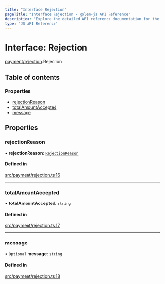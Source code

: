 ```yaml
---
title: "Interface Rejection"
pageTitle: "Interface Rejection - golem-js API Reference"
description: "Explore the detailed API reference documentation for the Interface Rejection within the golem-js SDK for the Golem Network."
type: "JS API Reference"
---
```

# Interface: Rejection

[payment/rejection](../modules/payment_rejection).Rejection

## Table of contents

### Properties

- [rejectionReason](payment_rejection.Rejection#rejectionreason)
- [totalAmountAccepted](payment_rejection.Rejection#totalamountaccepted)
- [message](payment_rejection.Rejection#message)

## Properties

### rejectionReason

• **rejectionReason**: [`RejectionReason`](../enums/payment_rejection.RejectionReason)

#### Defined in

[src/payment/rejection.ts:16](https://github.com/golemfactory/golem-js/blob/570126bc/src/payment/rejection.ts#L16)

___

### totalAmountAccepted

• **totalAmountAccepted**: `string`

#### Defined in

[src/payment/rejection.ts:17](https://github.com/golemfactory/golem-js/blob/570126bc/src/payment/rejection.ts#L17)

___

### message

• `Optional` **message**: `string`

#### Defined in

[src/payment/rejection.ts:18](https://github.com/golemfactory/golem-js/blob/570126bc/src/payment/rejection.ts#L18)
